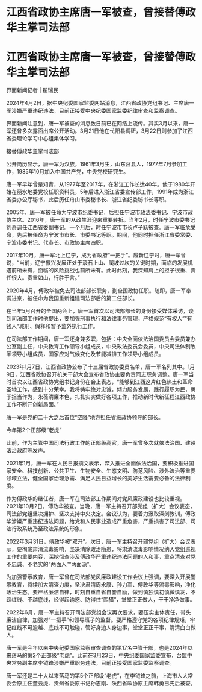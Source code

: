 # 江西省政协主席唐一军被查，曾接替傅政华主掌司法部

# 江西省政协主席唐一军被查，曾接替傅政华主掌司法部

界面新闻记者 | 翟瑞民

2024年4月2日，据中央纪委国家监委网站消息，江西省政协党组书记、主席唐一军涉嫌严重违纪违法，目前正接受中央纪委国家监委纪律审查和监察调查。

界面新闻注意到，唐一军被查的消息数日前已在网络上流传。其实3月以来，唐一军还曾多次露面出席公开活动。3月21日他在弋阳县调研，3月22日则参加了江西省委理论学习中心组集体学习。

接替傅政华主掌司法部

公开简历显示，唐一军为汉族，1961年3月生，山东莒县人，1977年7月参加工作，1985年10月加入中国共产党，中央党校研究生。

唐一军早年曾是知青，从1977年至2017年，在浙江工作长达40年。他于1980年开始在丽水地委党校任职资料员，5年后进入浙江省委宣传部工作，1991年成为浙江省委办公厅秘书，此后历任舟山市委秘书长、浙江省纪委秘书长等职。

2005年，唐一军被任命为宁波市纪委书记，后担任宁波市政法委书记、宁波市政协主席。2016年，唐一军的从政生涯迎来重要转折。当年2月，时任宁波市委书记刘奇调任江西省委副书记。一个月后，时任宁波市市长卢子跃被查。唐一军临危受命，先后被任命为宁波市市长、市委书记等职。期间，他同时担任浙江省委常委、宁波市委书记、代市长、市政协主席四职。

2017年10月，唐一军北上辽宁，成为省政府“一把手”。履新辽宁时，唐一军曾说，“当前，辽宁振兴发展正处于滚石上山、爬坡过坎的关键时期，面临的发展机遇前所未有，面临的风险挑战也前所未有。此时此刻，我深知肩上的担子很重、责任很大。责重如山，行胜于言。”

2020年4月，傅政华被免去司法部部长职务，到全国政协任职。随即，唐一军奉调进京，被任命为我国重新组建司法部后的第二任部长。

在当年5月召开的全国两会上，唐一军首次以司法部部长的身份接受媒体采访，谈到司法部工作时他提出，要加强刑事执行和法律事务管理，严格规范“有权人”“有钱人”减刑、假释和暂予监外执行工作。

在司法部工作期间，唐一军还身兼多职，包括：中央全面依法治国委员会委员兼办公室副主任，中央教育工作领导小组成员，中央政法委员会委员，中央司法体制改革领导小组成员，国家应对气候变化及节能减排工作领导小组成员。

2023年1月7日，江西省政协公布了十三届省政协委员名单，唐一军名列其中。1月9日，江西省政协召开机关干部大会宣布省政协主要负责同志职务调整。唐一军当时首次以江西省政协党组书记身份在会上表态，“能够到江西这片红色热土和革命圣地工作，感到十分荣幸。我将铸牢绝对忠诚，倾力服务发展，践行履职为民，勇于担当作为，永葆清廉本色，扎扎实实做好各项工作，推动新时代新征程江西政协工作不断开创新局面。”

唐一军是党的二十大之后首位“空降”地方担任省级政协领导的部长。

今年第2个正部级“老虎”

此前，作为主管中国司法行政工作的正部级高官，唐一军曾多次就依法治国、建设法治政府等发声。

2021年1月，唐一军在人民日报撰文表示，深入推进全面依法治国，要积极推进国家安全、科技创新、公共卫生、生物安全、生态文明、防范风险、涉外法治等重要领域立法，健全国家治理急需、满足人民日益增长的美好生活需要必备的法律制度。

作为傅政华的继任者，唐一军在司法部工作期间对党风廉政建设也比较重视。2021年10月2日，傅政华被查。当晚，唐一军主持召开部党组（扩大）会议表态，司法部党组坚决拥护、坚决支持中央决定。会议认为，要着力汲取深刻教训，傅政华涉嫌严重违纪违法问题，给党和人民事业造成严重危害，严重损害了司法部、司法行政系统乃至政法系统的形象。

2022年3月31日，傅政华被“双开”。次日，唐一军主持召开部党组（扩大）会议表示，要彻底肃清流毒影响，坚决清除政治隐患，将肃清流毒影响情况纳入党组巡视工作的重要内容，深挖彻查涉及傅政华严重违纪违法问题的人和事，重点清查对党不忠诚、不老实的“两面人”“两面派”。

为加强警示教育，唐一军曾在司法部党风廉政建设工作会议上强调，要深入开展警示教育，持续加大清查力度，坚决肃清周永康、孙力军、傅政华等流毒影响，净化政治生态。要严格廉洁自律，时刻自重自省自警自励，做到慎独慎初慎微慎友，不踩红线、不越底线，经得起诱惑、防得住“围猎”，堂堂正正做人，干干净净做事。

2022年6月，唐一军主持召开司法部党组会议再次要求，要压实主体责任，带头廉洁自律，加强对“一把手”和领导班子的监督。要严格遵守党的各项纪律规矩，牢记红线不可逾越、底线不可触碰，管好身边人身边事，堂堂正正干事，清清白白做人。

唐一军是今年以来中央纪委国家监察审查调查的第17名中管干部，也是2024年以来落马的第2个正部级“老虎”。此前在3月23日，中央纪委国家监委宣布，台盟中央常务副主席李钺锋涉嫌严重职务违法，目前正接受国家监委监察调查。

唐一军还是二十大以来落马的第5个正部级“老虎”，在李钺锋之前，上海市人大常委会原主任董云虎、贵州省委原书记孙志刚、陕西省政协原主席韩勇已先后被查。

